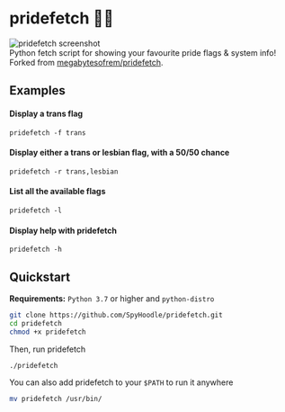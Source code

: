 # pridefetch 🏳️‍⚧️

![pridefetch screenshot](https://file.coffee/u/eJjDjcVf6P8sO-.png)<br>
Python fetch script for showing your favourite pride flags & system info!<br>
Forked from [megabytesofrem/pridefetch](https://github.com/megabytesofrem/pridefetch).<br>

## Examples

#### Display a trans flag

`pridefetch -f trans`

#### Display either a trans or lesbian flag, with a 50/50 chance

`pridefetch -r trans,lesbian`

#### List all the available flags

`pridefetch -l`

#### Display help with pridefetch

`pridefetch -h`

## Quickstart

**Requirements:** `Python 3.7` or higher and `python-distro`
```bash
git clone https://github.com/SpyHoodle/pridefetch.git
cd pridefetch
chmod +x pridefetch
```

Then, run pridefetch

```bash
./pridefetch
```

You can also add pridefetch to your `$PATH` to run it anywhere<br>

```bash
mv pridefetch /usr/bin/
```
